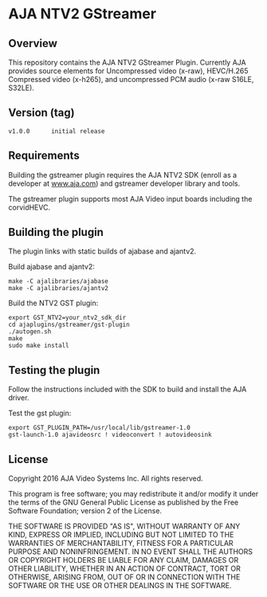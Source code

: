 # AJA NTV2 GStreamer

## Overview

This repository contains the AJA NTV2 GStreamer Plugin.  Currently AJA
provides source elements for Uncompressed video (x-raw), HEVC/H.265
Compressed video (x-h265), and uncompressed PCM audio (x-raw S16LE, S32LE).

## Version (tag)

	v1.0.0		initial release

## Requirements

Building the gstreamer plugin requires the AJA NTV2 SDK (enroll as a
developer at www.aja.com) and gstreamer developer library and tools.

The gstreamer plugin supports most AJA Video input boards including
the corvidHEVC.

## Building the plugin

The plugin links with static builds of ajabase and ajantv2.

Build ajabase and ajantv2:

    make -C ajalibraries/ajabase
    make -C ajalibraries/ajantv2

Build the NTV2 GST plugin:

    export GST_NTV2=your_ntv2_sdk_dir
    cd ajaplugins/gstreamer/gst-plugin
    ./autogen.sh
    make
    sudo make install

## Testing the plugin

Follow the instructions included with the SDK to build and install the
AJA driver.

Test the gst plugin:

    export GST_PLUGIN_PATH=/usr/local/lib/gstreamer-1.0
    gst-launch-1.0 ajavideosrc ! videoconvert ! autovideosink

## License

Copyright 2016 AJA Video Systems Inc. All rights reserved.

This program is free software; you may redistribute it and/or modify
it under the terms of the GNU General Public License as published by
the Free Software Foundation; version 2 of the License.

THE SOFTWARE IS PROVIDED "AS IS", WITHOUT WARRANTY OF ANY KIND,
EXPRESS OR IMPLIED, INCLUDING BUT NOT LIMITED TO THE WARRANTIES OF
MERCHANTABILITY, FITNESS FOR A PARTICULAR PURPOSE AND
NONINFRINGEMENT. IN NO EVENT SHALL THE AUTHORS OR COPYRIGHT HOLDERS
BE LIABLE FOR ANY CLAIM, DAMAGES OR OTHER LIABILITY, WHETHER IN AN
ACTION OF CONTRACT, TORT OR OTHERWISE, ARISING FROM, OUT OF OR IN
CONNECTION WITH THE SOFTWARE OR THE USE OR OTHER DEALINGS IN THE
SOFTWARE.
